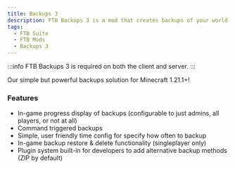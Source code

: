 ```yaml
---
title: Backups 3
description: FTB Backups 3 is a mod that creates backups of your world which can be restored at any time if something goes wrong.
tags:
  - FTB Suite
  - FTB Mods
  - Backups 3
---
```


:::info
FTB Backups 3 is required on both the client and server.
:::

Our simple but powerful backups solution for Minecraft 1.21.1+!

### Features

- In-game progress display of backups (configurable to just admins, all players, or not at all)
- Command triggered backups
- Simple, user friendly time config for specify how often to backup
- In-game backup restore & delete functionality (singleplayer only)
- Plugin system built-in for developers to add alternative backup methods (ZIP by default)


